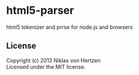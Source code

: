 # html5-parser

html5 tokenizer and prrse for node.js and browsers

## License
Copyright (c) 2013 Niklas von Hertzen  
Licensed under the MIT license.
